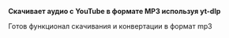 **Скачивает аудио с YouTube в формате MP3 используя yt-dlp**

Готов функционал скачивания и конвертации в формат mp3
